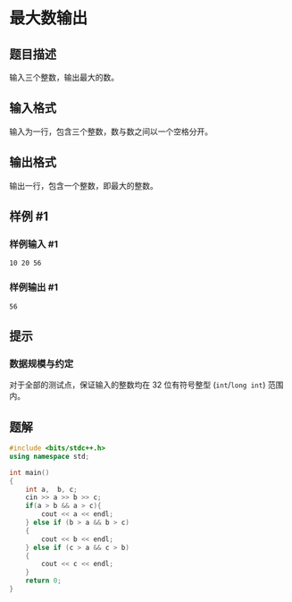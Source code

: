 # 最大数输出

## 题目描述

输入三个整数，输出最大的数。

## 输入格式

输入为一行，包含三个整数，数与数之间以一个空格分开。

## 输出格式

输出一行，包含一个整数，即最大的整数。

## 样例 #1

### 样例输入 #1

```
10 20 56
```

### 样例输出 #1

```
56
```

## 提示

### 数据规模与约定

对于全部的测试点，保证输入的整数均在 32 位有符号整型 (`int`/`long int`) 范围内。

## 题解
```cpp
#include <bits/stdc++.h>
using namespace std;

int main()
{
    int a,  b, c;
    cin >> a >> b >> c;
    if(a > b && a > c){
        cout << a << endl;
    } else if (b > a && b > c)
    {
        cout << b << endl;
    } else if (c > a && c > b)
    {
        cout << c << endl;
    }
    return 0;
}
```